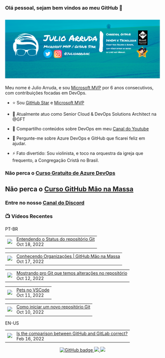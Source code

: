 ### Olá pessoal, sejam bem vindos ao meu GitHub 👋

## [![Julio Arruda Header](https://raw.githubusercontent.com/julioarruda/julioarruda/master/fundo%20github.png)](https://youtube.com/user/julioarrudac)
Meu nome é Julio Arruda, e sou [Microsoft MVP](https://mvp.microsoft.com/pt-br/PublicProfile/5002557?fullName=Julio%20%20Arruda) por 6 anos consecutivos, com contribuições focadas em DevOps.


- ⭐ Sou [GitHub Star](https://stars.github.com/profiles/julioarruda) e [Microsoft MVP](https://mvp.microsoft.com/pt-br/PublicProfile/5002557?fullName=Julio%20%20Arruda)

- 🔭 Atualmente atuo como Senior Cloud & DevOps Solutions Architect na @GFT

- 👯 Compartilho conteúdos sobre DevOps em meu [Canal do Youtube](https://youtube.com/user/julioarrudac)

- 💬 Pergunte-me sobre Azure DevOps e GitHub que ficarei feliz em ajudar.

- ⚡ Fato divertido: Sou violinista, e toco na orquestra da igreja que frequento, a Congregação Cristã no Brasil.





### Não perca o [Curso Gratuito de Azure DevOps](https://github.com/julioarruda/Curso-Azure-DevOps)

## Não perca o [Curso GitHub Mão na Massa](https://github.com/github-mao-na-massa/curso-github-mao-na-massa)

### Entre no nosso [Canal do Discord](https://discord.gg/HAr9WFYkpB)


### 📺 Vídeos Recentes

PT-BR

<!-- YOUTUBE:START --><table><tr><td><a href="https://www.youtube.com/watch?v=_MIsgaaHL8E"><img width="140px" src="https://i.ytimg.com/vi/_MIsgaaHL8E/mqdefault.jpg"></a></td>
<td><a href="https://www.youtube.com/watch?v=_MIsgaaHL8E">Entendendo o Status do repositório Git</a><br/>Oct 18, 2022</td></tr></table>
<table><tr><td><a href="https://www.youtube.com/watch?v=tHBV8FuZd6M"><img width="140px" src="https://i.ytimg.com/vi/tHBV8FuZd6M/mqdefault.jpg"></a></td>
<td><a href="https://www.youtube.com/watch?v=tHBV8FuZd6M">Conhecendo Organizações | GitHub Mão na Massa</a><br/>Oct 17, 2022</td></tr></table>
<table><tr><td><a href="https://www.youtube.com/watch?v=GEql1E7As88"><img width="140px" src="https://i.ytimg.com/vi/GEql1E7As88/mqdefault.jpg"></a></td>
<td><a href="https://www.youtube.com/watch?v=GEql1E7As88">Mostrando pro Git que temos alterações no repositório</a><br/>Oct 12, 2022</td></tr></table>
<table><tr><td><a href="https://www.youtube.com/watch?v=-rVq0yluMfw"><img width="140px" src="https://i.ytimg.com/vi/-rVq0yluMfw/mqdefault.jpg"></a></td>
<td><a href="https://www.youtube.com/watch?v=-rVq0yluMfw">Pets no VSCode</a><br/>Oct 11, 2022</td></tr></table>
<table><tr><td><a href="https://www.youtube.com/watch?v=mwzbGIl3opk"><img width="140px" src="https://i.ytimg.com/vi/mwzbGIl3opk/mqdefault.jpg"></a></td>
<td><a href="https://www.youtube.com/watch?v=mwzbGIl3opk">Como iniciar um novo repositório Git</a><br/>Oct 10, 2022</td></tr></table>
<!-- YOUTUBE:END -->

EN-US
<!-- YOUTUBEEN:START --><table><tr><td><a href="https://www.youtube.com/watch?v=wHo1ftsyzNE"><img width="140px" src="https://i.ytimg.com/vi/wHo1ftsyzNE/mqdefault.jpg"></a></td>
<td><a href="https://www.youtube.com/watch?v=wHo1ftsyzNE">Is the comparison between GitHub and GitLab correct?</a><br/>Feb 16, 2022</td></tr></table>
<!-- YOUTUBEEN:END -->



<p align="center">
  <a href="https://github.com/julioarruda?tab=followers">
    <img src="https://img.shields.io/github/followers/julioarruda?label=Followers&logo=GitHub&style=for-the-badge" alt="GitHub badge" />
  </a>
  <a href="http://twitter.com/julioarrudac">
    <img src="https://img.shields.io/twitter/follow/julioarrudac?label=Twitter&logo=twitter&style=for-the-badge" />
  </a>
  <a href="http://youtube.com/c/julioarruda?sub_confirmation=1">
    <img src="https://img.shields.io/youtube/views/4BYlkYtHNus?label=YouTube&logo=YouTube&style=for-the-badge" />
  </a>
</p>

<!--
**julioarruda/julioarruda** is a ✨ _special_ ✨ repository because its `README.md` (this file) appears on your GitHub profile.

Here are some ideas to get you started:

- 🔭 I’m currently working on ...
- 🌱 I’m currently learning ...
- 👯 I’m looking to collaborate on ...
- 🤔 I’m looking for help with ...
- 💬 Ask me about ...
- 📫 How to reach me: ...
- 😄 Pronouns: ...
- ⚡ Fun fact: ...
-->

